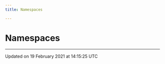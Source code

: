 ```yaml
---
title: Namespaces

---
```


# Namespaces







-------------------------------

Updated on 19 February 2021 at 14:15:25 UTC

